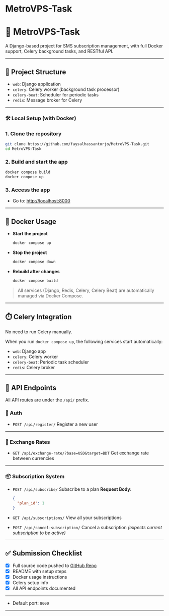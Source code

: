 # MetroVPS-Task



# 🚀 MetroVPS-Task

A Django-based project for SMS subscription management, with full Docker support, Celery background tasks, and RESTful API.

---

## 📁 Project Structure

- `web`: Django application
- `celery`: Celery worker (background task processor)
- `celery-beat`: Scheduler for periodic tasks
- `redis`: Message broker for Celery

---

### 🛠️ Local Setup (with Docker)

### 1. Clone the repository

```bash
git clone https://github.com/faysalhassantorjo/MetroVPS-Task.git
cd MetroVPS-Task
````

### 2. Build and start the app

```bash
docker compose build
docker compose up
```

### 3. Access the app

* Go to: [http://localhost:8000](http://localhost:8000)

---

## 🐳 Docker Usage

* **Start the project**

  ```bash
  docker compose up
  ```

* **Stop the project**

  ```bash
  docker compose down
  ```

* **Rebuild after changes**

  ```bash
  docker compose build
  ```

> All services (Django, Redis, Celery, Celery Beat) are automatically managed via Docker Compose.

---

## ⏱️ Celery Integration

No need to run Celery manually.

When you run `docker compose up`, the following services start automatically:

* `web`: Django app
* `celery`: Celery worker
* `celery-beat`: Periodic task scheduler
* `redis`: Celery broker

---

## 📮 API Endpoints

All API routes are under the `/api/` prefix.

### 🔐 Auth

* `POST /api/register/`
  Register a new user
---

### 💱 Exchange Rates

* `GET /api/exchange-rate/?base=USD&target=BDT`
  Get exchange rate between currencies

---

### 📦 Subscription System

* `POST /api/subscribe/`
  Subscribe to a plan
  **Request Body:**

  ```json
  {
    "plan_id": 1
  }
  ```

* `GET /api/subscriptions/`
  View all your subscriptions

* `POST /api/cancel-subscription/`
  Cancel a subscription
  *(expects current subscription to be active)*

---

## ✅ Submission Checklist

* [x] Full source code pushed to [GitHub Repo](https://github.com/faysalhassantorjo/MetroVPS-Task)
* [x] README with setup steps
* [x] Docker usage instructions
* [x] Celery setup info
* [x] All API endpoints documented

---



* Default port: `8000`


---

